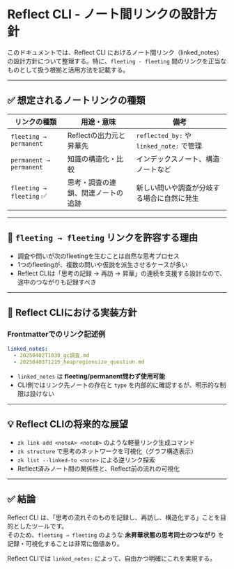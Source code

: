 # Reflect CLI - ノート間リンクの設計方針

このドキュメントでは、Reflect CLI におけるノート間リンク（linked_notes）の設計方針について整理する。特に、`fleeting - fleeting` 間のリンクを正当なものとして扱う根拠と活用方法を記載する。

---

## ✅ 想定されるノートリンクの種類

| リンクの種類 | 用途・意味 | 備考 |
|--------------|------------|------|
| `fleeting → permanent` | Reflectの出力元と昇華先 | `reflected_by:` や `linked_note:` で管理 |
| `permanent → permanent` | 知識の構造化・比較 | インデックスノート、構造ノートなど |
| `fleeting → fleeting` ✅ | 思考・調査の連鎖、関連ノートの追跡 | 新しい問いや調査が分岐する場合に自然に発生 |

---

## 🎯 `fleeting → fleeting` リンクを許容する理由

- 調査や問いが次のfleetingを生むことは自然な思考プロセス
- 1つのfleetingが、複数の問いや仮説を派生させるケースが多い
- Reflect CLIは「思考の記録 → 再訪 → 昇華」の連続を支援する設計なので、途中のつながりも記録すべき

---

## 🧩 Reflect CLIにおける実装方針

### Frontmatterでのリンク記述例

```yaml
linked_notes:
  - 20250402T1030_gc調査.md
  - 20250403T1215_heapregionsize_question.md
```

- `linked_notes` は **fleeting/permanent問わず使用可能**
- CLI側ではリンク先ノートの存在と `type` を内部的に確認するが、明示的な制限は設けない

---

## 💡 Reflect CLIの将来的な展望

- `zk link add <noteA> <noteB>` のような軽量リンク生成コマンド
- `zk structure` で思考のネットワークを可視化（グラフ構造表示）
- `zk list --linked-to <note>` による逆リンク探索
- Reflect済みノート間の関係性と、Reflect前の流れの可視化

---

## ✅ 結論

Reflect CLI は、「思考の流れそのものを記録し、再訪し、構造化する」ことを目的としたツールです。  
そのため、`fleeting → fleeting` のような **未昇華状態の思考同士のつながり** を記録・可視化することは非常に価値あり。

Reflect CLIでは `linked_notes:` によって、自由かつ明確にこれを実現する。
